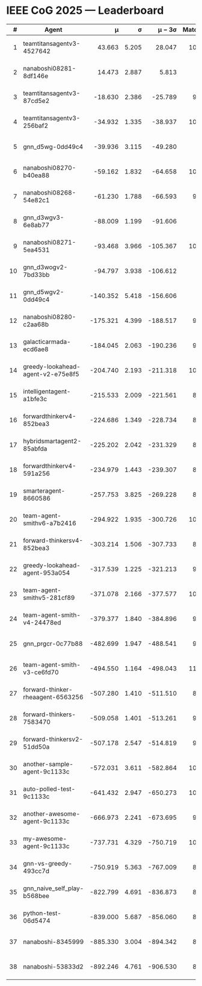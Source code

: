 # IEEE CoG 2025 — Leaderboard

| # | Agent | μ | σ | μ − 3σ | Matches | Updated |
|---:|---|---:|---:|---:|---:|---|
| 1 | teamtitansagentv3-4527642 | 43.663 | 5.205 | 28.047 | 10576 | 2025-08-31 09:47 |
| 2 | nanaboshi08281-8df146e | 14.473 | 2.887 | 5.813 | 396 | 2025-08-31 09:47 |
| 3 | teamtitansagentv3-87cd5e2 | -18.630 | 2.386 | -25.789 | 9518 | 2025-08-31 09:47 |
| 4 | teamtitansagentv3-256baf2 | -34.932 | 1.335 | -38.937 | 10434 | 2025-08-31 09:47 |
| 5 | gnn_d5wg-0dd49c4 | -39.936 | 3.115 | -49.280 | 240 | 2025-08-31 09:47 |
| 6 | nanaboshi08270-b40ea88 | -59.162 | 1.832 | -64.658 | 10360 | 2025-08-31 09:47 |
| 7 | nanaboshi08268-54e82c1 | -61.230 | 1.788 | -66.593 | 9980 | 2025-08-31 09:47 |
| 8 | gnn_d3wgv3-6e8ab77 | -88.009 | 1.199 | -91.606 | 278 | 2025-08-31 09:47 |
| 9 | nanaboshi08271-5ea4531 | -93.468 | 3.966 | -105.367 | 10478 | 2025-08-31 09:47 |
| 10 | gnn_d3wogv2-7bd33bb | -94.797 | 3.938 | -106.612 | 434 | 2025-08-31 09:47 |
| 11 | gnn_d5wgv2-0dd49c4 | -140.352 | 5.418 | -156.606 | 306 | 2025-08-31 09:47 |
| 12 | nanaboshi08280-c2aa68b | -175.321 | 4.399 | -188.517 | 9818 | 2025-08-31 09:47 |
| 13 | galacticarmada-ecd6ae8 | -184.045 | 2.063 | -190.236 | 9520 | 2025-08-31 09:47 |
| 14 | greedy-lookahead-agent-v2-e75e8f5 | -204.740 | 2.193 | -211.318 | 10330 | 2025-08-31 09:47 |
| 15 | intelligentagent-a1bfe3c | -215.533 | 2.009 | -221.561 | 8464 | 2025-08-31 09:47 |
| 16 | forwardthinkerv4-852bea3 | -224.686 | 1.349 | -228.734 | 8392 | 2025-08-31 09:47 |
| 17 | hybridsmartagent2-85abfda | -225.202 | 2.042 | -231.329 | 8811 | 2025-08-31 09:47 |
| 18 | forwardthinkerv4-591a256 | -234.979 | 1.443 | -239.307 | 8472 | 2025-08-31 09:47 |
| 19 | smarteragent-8660586 | -257.753 | 3.825 | -269.228 | 8373 | 2025-08-31 09:47 |
| 20 | team-agent-smithv6-a7b2416 | -294.922 | 1.935 | -300.726 | 10700 | 2025-08-31 09:47 |
| 21 | forward-thinkersv4-852bea3 | -303.214 | 1.506 | -307.733 | 8134 | 2025-08-31 09:47 |
| 22 | greedy-lookahead-agent-953a054 | -317.539 | 1.225 | -321.213 | 9438 | 2025-08-31 09:47 |
| 23 | team-agent-smithv5-281cf89 | -371.078 | 2.166 | -377.577 | 10960 | 2025-08-31 09:47 |
| 24 | team-agent-smith-v4-24478ed | -379.377 | 1.840 | -384.896 | 9678 | 2025-08-31 09:47 |
| 25 | gnn_prgcr-0c77b88 | -482.699 | 1.947 | -488.541 | 9330 | 2025-08-31 09:47 |
| 26 | team-agent-smith-v3-ce6fd70 | -494.550 | 1.164 | -498.043 | 11278 | 2025-08-31 09:47 |
| 27 | forward-thinker-rheaagent-6563256 | -507.280 | 1.410 | -511.510 | 8684 | 2025-08-31 09:47 |
| 28 | forward-thinkers-7583470 | -509.058 | 1.401 | -513.261 | 9620 | 2025-08-31 09:47 |
| 29 | forward-thinkersv2-51dd50a | -507.178 | 2.547 | -514.819 | 9236 | 2025-08-31 09:47 |
| 30 | another-sample-agent-9c1133c | -572.031 | 3.611 | -582.864 | 10180 | 2025-08-31 09:47 |
| 31 | auto-polled-test-9c1133c | -641.432 | 2.947 | -650.273 | 10380 | 2025-08-31 09:47 |
| 32 | another-awesome-agent-9c1133c | -666.973 | 2.241 | -673.695 | 9640 | 2025-08-31 09:47 |
| 33 | my-awesome-agent-9c1133c | -737.731 | 4.329 | -750.719 | 10220 | 2025-08-31 09:47 |
| 34 | gnn-vs-greedy-493cc7d | -750.919 | 5.363 | -767.009 | 8900 | 2025-08-31 09:47 |
| 35 | gnn_naive_self_play-b568bee | -822.799 | 4.691 | -836.873 | 8620 | 2025-08-31 09:47 |
| 36 | python-test-06d5474 | -839.000 | 5.687 | -856.060 | 8760 | 2025-08-31 09:47 |
| 37 | nanaboshi-8345999 | -885.330 | 3.004 | -894.342 | 8570 | 2025-08-31 09:47 |
| 38 | nanaboshi-53833d2 | -892.246 | 4.761 | -906.530 | 8020 | 2025-08-31 09:47 |
